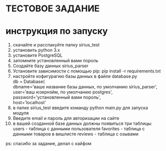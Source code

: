 # ТЕСТОВОЕ ЗАДАНИЕ
# инструкция по запуску

1. скачайте и расспакуйте папку sirius_test
2. установить python 3.x
3. установите PostgreSQL
4. запомните установленный вами пороль
5. Создайте базу данных sirius_parser
6. Установите зависимости с помощью pip: pip install -r requirements.txt
7. настройте кофигурагию базы данных в файле database.py <br />
db = Database(  <br />
    dbname='ваше название базы данных, по умолчанию sirius_parser', <br />
    user='ваш юзернэйм, по умолчанию postgres', <br />
    password='установленный вами пороль', <br />
    host='localhost'
8. в папке sirius_test введите команду python main.py для запуска модуля
9. Введите email и пароль для авторизации на сайте
10. в вашей созданной базе данных должны появиться три таблицы:
users - таблица с данными пользователя
favorites - таблица с данными товаров в вишлисте
reviews - таблица с озывами

















ps: спасибо за задание, делал с кайфом
